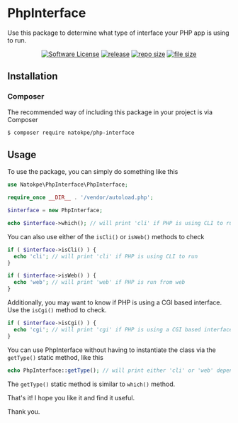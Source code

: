 PhpInterface
============

Use this package to determine what type of interface your PHP app is using to run.

<p align="center">
<a href="LICENSE"><img src="https://img.shields.io/github/license/natokpe/php-interface" alt="Software License"></img></a>
<a href="#"><img src="https://img.shields.io/github/v/release/natokpe/php-interface" alt="release"></img></a>
<a href="#"><img src="https://img.shields.io/github/repo-size/natokpe/php-interface" alt="repo size"></img></a>
<a href="#"><img src="https://img.shields.io/github/size/natokpe/php-interface/src/PhpInterface.php" alt="file size"></img></a>
</p>

## Installation

### Composer
The recommended way of including this package in your project is via Composer
```bash
$ composer require natokpe/php-interface
```

## Usage
To use the package, you can simply do something like this
```php
use Natokpe\PhpInterface\PhpInterface;

require_once __DIR__ . '/vendor/autoload.php';

$interface = new PhpInterface;

echo $interface->which(); // will print 'cli' if PHP is using CLI to run or 'web' if PHP is run from web
```

You can also use either of the `isCli()` or `isWeb()` methods to check
```php
if ( $interface->isCli() ) {
  echo 'cli'; // will print 'cli' if PHP is using CLI to run
}

if ( $interface->isWeb() ) {
  echo 'web'; // will print 'web' if PHP is run from web
}
```

Additionally, you may want to know if PHP is using a CGI based interface. Use the `isCgi()` method to check.
```php
if ( $interface->isCgi() ) {
  echo 'cgi'; // will print 'cgi' if PHP is using a CGI based interface to run
}
```

You can use PhpInterface without having to instantiate the class via the `getType()` static method, like this
```php
echo PhpInterface::getType(); // will print either 'cli' or 'web' depending on which type of interface PHP is using
```
The `getType()` static method is similar to `which()` method.


<p>
That's it! I hope you like it and find it useful.
</p>
<p>
Thank you.
</p>
